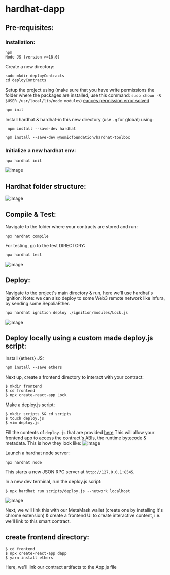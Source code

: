 # hardhat-dapp

## Pre-requisites:

  ### Installation:
  ```
  npm
  Node JS (version >=18.0)
  ```

  Create a new directory:
  ```
  sudo mkdir deployContracts
  cd deployContracts
  ```
  Setup the project using (make sure that you have write permissions the folder where the packages are installed, use this command: `sudo chown -R $USER /usr/local/lib/node_modules`) 
  [eacces permission error solved](https://docs.npmjs.com/resolving-eacces-permissions-errors-when-installing-packages-globally)
  ```
  npm init
  ```
  Install hardhat & hardhat-in this new directory (use `-g` for global) using:
  ```
   npm install --save-dev hardhat
  ```
  ```
npm install --save-dev @nomicfoundation/hardhat-toolbox
```

  ### Initialize a new hardhat env:
  ```
  npx hardhat init
  ```
![image](https://github.com/lakshya-chopra/hardhat-dapp/assets/77010972/d77c9d42-2c75-4b2f-b5f3-57bcb58dc0c4)

## Hardhat folder structure:
![image](https://github.com/lakshya-chopra/hardhat-dapp/assets/77010972/260edf48-38a4-4520-8939-abacbf45daad)


## Compile & Test:
Navigate to the folder where your contracts are stored and run:
```
npx hardhat compile
```

For testing, go to the test DIRECTORY:
```
npx hardhat test
```
![image](https://github.com/lakshya-chopra/hardhat-dapp/assets/77010972/b3969b63-bcc2-42e4-a355-f016f49e7af5)

## Deploy:

Navigate to the project's main directory & run, here we'll use hardhat's ignition:
Note: we can also deploy to some Web3 remote network like Infura, by sending some SepoliaEther.
```
npx hardhat ignition deploy ./ignition/modules/Lock.js
```
![image](https://github.com/lakshya-chopra/hardhat-dapp/assets/77010972/e2353534-eb54-44d2-8b31-3f1443f070f2)

## Deploy locally using a custom made deploy.js script:

Install {ethers} JS:
```
npm install --save ethers
```
Next up, create a frontend directory to interact with your contract:
```
$ mkdir frontend
$ cd frontend
$ npx create-react-app Lock
```
Make a deploy.js script:
```
$ mkdir scripts && cd scripts
$ touch deploy.js
$ vim deploy.js
```
Fill the contents of `deploy.js` that are provided [here](https://github.com/lakshya-chopra/hardhat-dapp/blob/main/scripts/deploy.js)
This will allow your frontend app to access the contract's ABIs, the runtime bytecode & metadata.
This is how they look like:
![image](https://github.com/lakshya-chopra/hardhat-dapp/assets/77010972/b1403388-9a27-426d-bb60-e7309c191381)


Launch a hardhat node server:
```
npx hardhat node
```
This starts a new JSON RPC server at `http://127.0.0.1:8545`.

In a new dev terminal, run the deploy.js script:
```
$ npx hardhat run scripts/deploy.js --network localhost
```
![image](https://github.com/lakshya-chopra/hardhat-dapp/assets/77010972/280e09df-cfaf-4d7d-9d3c-a939828cf52b)

Next, we will link this with our MetaMask wallet (create one by installing it's chrome extension) & create a frontend UI to create interactive content, i.e. we'll link to this smart contract.

## create frontend directory:
```
$ cd frontend
$ npx create-react-app dapp
$ yarn install ethers

```
Here, we'll link our contract artifacts to the App.js file
```

